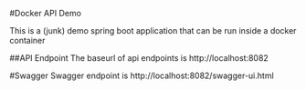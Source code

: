 #Docker API Demo

This is a (junk) demo spring boot application that can be run inside a docker
container 

##API Endpoint 
The baseurl of api endpoints is http://localhost:8082

#Swagger
Swagger endpoint is http://localhost:8082/swagger-ui.html

